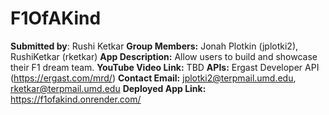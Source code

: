 # F1OfAKind
**Submitted by**: Rushi Ketkar
**Group Members:** Jonah Plotkin (jplotki2), RushiKetkar (rketkar)
**App Description:** Allow users to build and showcase their F1 dream team.
**YouTube Video Link:** TBD
**APIs:** Ergast Developer API (https://ergast.com/mrd/)
**Contact Email:** jplotki2@terpmail.umd.edu, rketkar@terpmail.umd.edu
**Deployed App Link:** https://f1ofakind.onrender.com/
